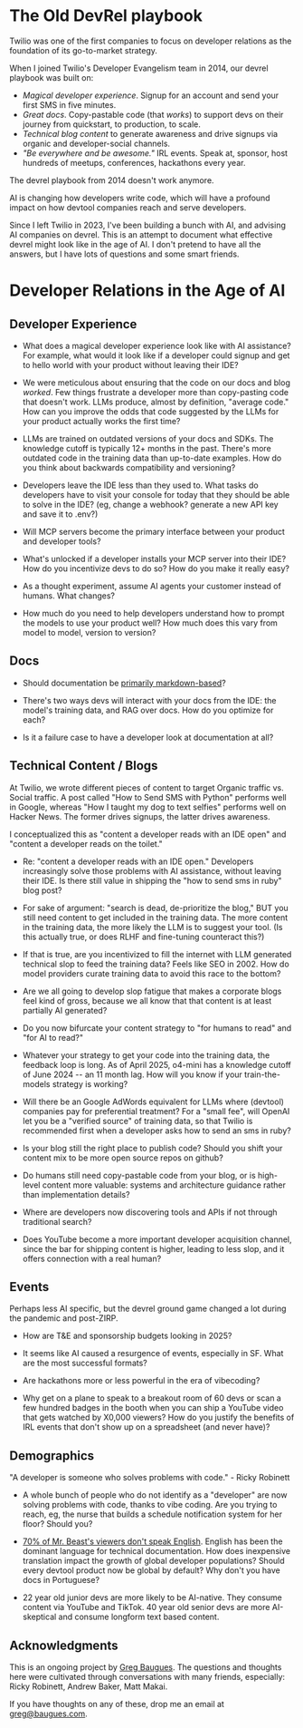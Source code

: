 # The Old DevRel playbook

Twilio was one of the first companies to focus on developer relations as the foundation of its go-to-market strategy. 

When I joined Twilio's Developer Evangelism team in 2014, our devrel playbook was built on: 

* *Magical developer experience*. Signup for an account and send your first SMS in five minutes. 
* *Great docs*. Copy-pastable code (that *works*) to support devs on their journey from quickstart, to production, to scale. 
* *Technical blog content* to generate awareness and drive signups via organic and developer-social channels. 
* *"Be everywhere and be awesome."* IRL events. Speak at, sponsor, host hundreds of meetups, conferences, hackathons every year. 

The devrel playbook from 2014 doesn't work anymore. 

AI is changing how developers write code, which will have a profound impact on how  devtool companies reach and serve developers. 

Since I left Twilio in 2023, I've been building a bunch with AI, and advising AI companies on devrel. This is an attempt to document what effective devrel might look like in the age of AI. I don't pretend to have all the answers, but I have lots of questions and some smart friends. 

# Developer Relations in the Age of AI 

## Developer Experience 

* What does a magical developer experience look like with AI assistance? For example, what would it look like if a developer could signup and get to hello world with your product without leaving their IDE? 

* We were meticulous about ensuring that the code on our docs and blog *worked*. Few things frustrate a developer more than copy-pasting code that doesn't work. LLMs produce, almost by definition, "average code." How can you improve the odds that code suggested by the LLMs for your product actually works the first time? 
  
* LLMs are trained on outdated versions of your docs and SDKs. The knowledge cutoff is typically 12+ months in the past. There's more outdated code in the training data than up-to-date examples. How do you think about backwards compatibility and versioning? 
  
* Developers leave the IDE less than they used to. What tasks do developers have to visit your console for today that they should be able to solve in the IDE? (eg, change a webhook? generate a new API key and save it to .env?)
  
* Will MCP servers become the primary interface between your product and developer tools?

* What's unlocked if a developer installs your MCP server into their IDE? How do you incentivize devs to do so? How do you make it really easy?  
  
* As a thought experiment, assume AI agents your customer instead of humans. What changes? 

* How much do you need to help developers understand how to prompt the models to use your product well? How much does this vary from model to model, version to version? 

## Docs 

* Should documentation be [primarily markdown-based](https://x.com/karpathy/status/1914488029873627597)? 

* There's two ways devs will interact with your docs from the IDE: the model's training data, and RAG over docs. How do you optimize for each?
  
* Is it a failure case to have a developer look at documentation at all?

## Technical Content / Blogs

At Twilio, we wrote different pieces of content to target Organic traffic vs. Social traffic. A post called "How to Send SMS with Python" performs well in Google, whereas "How I taught my dog to text selfies" performs well on Hacker News. The former drives signups, the latter drives awareness. 

I conceptualized this as "content a developer reads with an IDE open" and "content a developer reads on the toilet." 

* Re: "content a developer reads with an IDE open." Developers increasingly solve those problems with AI assistance, without leaving their IDE. Is there still value in shipping the "how to send sms in ruby" blog post? 
  
* For sake of argument: "search is dead, de-prioritize the blog," BUT you still need content to get included in the training data. The more content in the training data, the more likely the LLM is to suggest your tool. (Is this actually true, or does RLHF and fine-tuning counteract this?) 
  
* If that is true, are you incentivized to fill the internet with LLM generated technical slop to feed the training data? Feels like SEO in 2002. How do model providers curate training data to avoid this race to the bottom? 

* Are we all going to develop slop fatigue that makes a corporate blogs feel kind of gross, because we all know that that content is at least partially AI generated? 

* Do you now bifurcate your content strategy to "for humans to read" and "for AI to read?" 
  
* Whatever your strategy to get your code into the training data, the feedback loop is long. As of April 2025, o4-mini has a knowledge cutoff of June 2024 -- an 11 month lag. How will you know if your train-the-models strategy is working? 

* Will there be an Google AdWords equivalent for LLMs where (devtool) companies pay for preferential treatment? For a "small fee", will OpenAI let you be a "verified source" of training data, so that Twilio is recommended first when a developer asks how to send an sms in ruby? 

* Is your blog still the right place to publish code? Should you shift your content mix to be more open source repos on github? 

* Do humans still need copy-pastable code from your blog, or is high-level content more valuable: systems and architecture guidance rather than implementation details?

* Where are developers now discovering tools and APIs if not through traditional search?

* Does YouTube become a more important developer acquisition channel, since the bar for shipping content is higher, leading to less slop, and it offers connection with a real human? 
  
## Events

Perhaps less AI specific, but the devrel ground game changed a lot during the pandemic and post-ZIRP. 

* How are T&E and sponsorship budgets looking in 2025? 

* It seems like AI caused a resurgence of events, especially in SF. What are the most successful formats? 

* Are hackathons more or less powerful in the era of vibecoding? 
  
* Why get on a plane to speak to a breakout room of 60 devs or scan a few hundred badges in the booth when you can ship a YouTube video that gets watched by X0,000 viewers? How do you justify the benefits of IRL events that don't show up on a spreadsheet (and never have)? 

## Demographics 

"A developer is someone who solves problems with code." - Ricky Robinett

* A whole bunch of people who do not identify as a "developer" are now solving problems with code, thanks to vibe coding. Are you trying to reach, eg, the nurse that builds a schedule notification system for her floor? Should you? 
  
* [70% of Mr. Beast's viewers don't speak English](https://www.youtube.com/watch?v=wMW7-yk296U&t=2140s). English has been the dominant language for technical documentation. How does inexpensive translation impact the growth of global developer populations? Should every devtool product now be global by default? Why don't you have docs in Portuguese? 

* 22 year old junior devs are more likely to be AI-native. They consume content via YouTube and TikTok. 40 year old senior devs are more AI-skeptical and consume longform text based content.  
  
## Acknowledgments 

This is an ongoing project by [Greg Baugues](about). The questions and thoughts here were cultivated through conversations with many friends, especially: Ricky Robinett, Andrew Baker, Matt Makai. 

If you have thoughts on any of these, drop me an email at greg@baugues.com. 